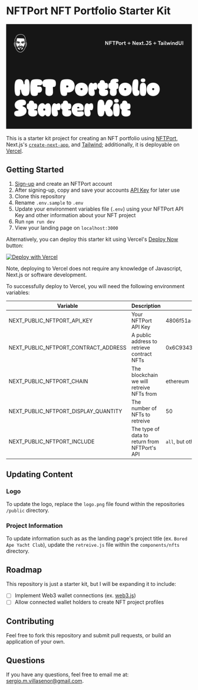 # NFTPort NFT Portfolio Starter Kit

<img src="public/og.jpg">

This is a starter kit project for creating an NFT portfolio using [NFTPort](https://www.nftport.xyz/), Next.js's [`create-next-app`](https://github.com/vercel/next.js/tree/canary/packages/create-next-app), and [Tailwind](https://tailwindui.com/); additionally, it is deployable on [Vercel](https://vercel.com/).

## Getting Started

1. [Sign-up](https://dashboard.nftport.xyz/sign-up) and create an NFTPort account
2. After signing-up, copy and save your accounts [API Key](https://dashboard.nftport.xyz/api-key) for later use
3. Clone this repository
4. Rename `.env.sample` to `.env`
5. Update your environment variables file (`.env`) using your NFTPort API Key and other information about your NFT project
6. Run `npm run dev`
7. View your landing page on `localhost:3000`

Alternatively, you can deploy this starter kit using Vercel's [Deploy Now](https://vercel.com/docs/deploy-button) button:

<a href="https://vercel.com/new/clone?repository-url=https%3A%2F%2Fgithub.com%2Fsurgieboi%2Fnftport-nft-portfolio-starter-kit&env=NEXT_PUBLIC_NFTPORT_API_KEY,NEXT_PUBLIC_NFTPORT_CONTRACT_ADDRESS,NEXT_PUBLIC_NFTPORT_CHAIN,NEXT_PUBLIC_NFTPORT_DISPLAY_QUANTITY"><img src="https://vercel.com/button" alt="Deploy with Vercel"/></a>

Note, deploying to Vercel does not require any knowledge of Javascript, Next.js or software development.

To successfully deploy to Vercel, you will need the following environment variables:

| Variable        | Description           | Example  |
| ------------- |-------------| -------------|
| NEXT_PUBLIC_NFTPORT_API_KEY      | Your NFTPort API Key      |   4806f51a-f91f-456d-8cb6-b471b909c2b6 |
| NEXT_PUBLIC_NFTPORT_CONTRACT_ADDRESS      | A public address to retrieve contract NFTs      |   0x6C9343CA5c2Ef3a35a83438344Bb3cbE3c249f65 |
| NEXT_PUBLIC_NFTPORT_CHAIN     | The blockchain we will retreive NFTs from      |   ethereum |
| NEXT_PUBLIC_NFTPORT_DISPLAY_QUANTITY     | The number of NFTs to retreive      |   50 |
| NEXT_PUBLIC_NFTPORT_INCLUDE     | The type of data to return from NFTPort's API      |   `all`, but others include: `default`, `metadata`, and `Not Set` |

## Updating Content

### Logo

To update the logo, replace the `logo.png` file found within the repositories `/public` directory.

### Project Information

To update information such as as the landing page's project title (ex. `Bored Ape Yacht Club`), update the `retreive.js` file within the `components/nfts` directory.

## Roadmap

This repository is just a starter kit, but I will be expanding it to include:

- [ ] Implement Web3 wallet connections (ex. [web3.js](https://web3js.readthedocs.io/en/v1.8.0/))
- [ ] Allow connected wallet holders to create NFT project profiles

## Contributing

Feel free to fork this repository and submit pull requests, or build an application of your own. 

## Questions

If you have any questions, feel free to email me at: [sergio.m.villasenor@gmail.com](mailto:sergio.m.villasenor@gmail.com).